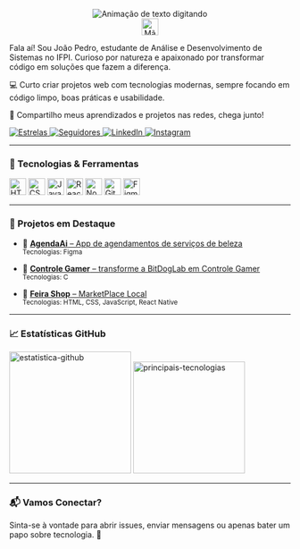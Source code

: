 <p align="center">
  <img src="https://readme-typing-svg.demolab.com?font=Fira+Code&weight=500&size=24&pause=1000&color=00BFFF&center=true&vCenter=true&multiline=true&width=435&height=80&lines=%F0%9F%91%A8%F0%9F%8F%BB%E2%80%8D%F0%9F%92%BB+Jo%C3%A3o+Pedro+Damasceno;Desenvolvedor+Front-End" alt="Animação de texto digitando" />
  <br/>
  <img src="https://media.giphy.com/media/hvRJCLFzcasrR4ia7z/giphy.gif" width="30px" alt="Mão acenando" />
</p>

<p align="left">
Fala aí! Sou João Pedro, estudante de Análise e Desenvolvimento de Sistemas no IFPI. Curioso por natureza e apaixonado por transformar código em soluções que fazem a diferença.
</p>

<p align="left">
💻 Curto criar projetos web com tecnologias modernas, sempre focando em código limpo, boas práticas e usabilidade.
</p>

<p align="left">
🚀 Compartilho meus aprendizados e projetos nas redes, chega junto!
</p>

<p align="left">
  <!-- Estrelas -->
  <a href="https://github.com/iaejotape?tab=repositories&sort=stargazers">
    <img alt="Estrelas" title="Total de estrelas no GitHub" src="https://custom-icon-badges.demolab.com/github/stars/iaejotape?label=ESTRELAS&logo=star&labelColor=55960c&color=488207&style=for-the-badge"/>
  </a>

  <!-- Seguidores -->
  <a href="https://github.com/iaejotape?tab=followers">
    <img alt="Seguidores" title="Seguidores no GitHub" src="https://custom-icon-badges.demolab.com/github/followers/iaejotape?label=SEGUIDORES&logo=github&labelColor=30363d&color=2d2d2d&style=for-the-badge"/>
  </a>

  <!-- LinkedIn com azul mais escuro no valor -->
  <a href="https://www.linkedin.com/in/jotape-dev-one/">
    <img alt="LinkedIn" title="Me segue no LinkedIn" src="https://custom-icon-badges.demolab.com/badge/LINKEDIN-5-005582?logo=linkedin&labelColor=0077B5&style=for-the-badge"/>
  </a>

  <!-- Instagram com rosa escuro no valor -->
  <a href="https://www.instagram.com/iaejottape/">
  <img alt="Instagram" title="Me segue no Instagram" src="https://custom-icon-badges.demolab.com/badge/INSTAGRAM-8.2k-B13248?logo=instagram&labelColor=E4405F&style=for-the-badge"/>
  </a>


-----------------------------------------------------------------------------------------------------------------------------------

### 🚀 Tecnologias & Ferramentas

<p align="left">
  <img src="https://cdn.jsdelivr.net/gh/devicons/devicon@latest/icons/html5/html5-original.svg" title="HTML5" width="30" />
  <img src="https://cdn.jsdelivr.net/gh/devicons/devicon@latest/icons/css3/css3-original.svg" title="CSS3" width="30" />
  <img src="https://cdn.jsdelivr.net/gh/devicons/devicon@latest/icons/javascript/javascript-original.svg" title="JavaScript" width="30" />
  <img src="https://cdn.jsdelivr.net/gh/devicons/devicon@latest/icons/react/react-original.svg" title="React" width="30" />
  <img src="https://cdn.jsdelivr.net/gh/devicons/devicon@latest/icons/nodejs/nodejs-original.svg" title="Node.js" width="30" />
  <img src="https://cdn.jsdelivr.net/gh/devicons/devicon@latest/icons/git/git-original.svg" title="Git" width="30" />
  <img src="https://cdn.jsdelivr.net/gh/devicons/devicon@latest/icons/figma/figma-original.svg" title="Figma" width="30" />
</p>

---

### 📌 Projetos em Destaque

- 🔗 [**AgendaAi** – App de agendamentos de serviços de beleza](https://github.com/iaejotape/AgendaAi)  
  <sub>Tecnologias: Figma</sub>

- 🔗 [**Controle Gamer** – transforme a BitDogLab em Controle Gamer](https://github.com/iaejotape/Controle-Gamer)  
  <sub>Tecnologias: C</sub>

- 🔗 [**Feira Shop** – MarketPlace Local](...)  
  <sub>Tecnologias: HTML, CSS, JavaScript, React Native</sub>
---

### 📈 Estatísticas GitHub

<p align="left">
  <img
    alt="estatistica-github"
    height="218"
    src="https://github-readme-stats.vercel.app/api?username=iaejotape&show_icons=true&theme=tokyonight" 
  />
  <img
    alt="principais-tecnologias"
    height="200"
    src="https://github-readme-stats.vercel.app/api/top-langs/?username=iaejotape&theme=tokyonight&layout=compact&langs_count=9" 
  />
</p>


---

### 📬 Vamos Conectar?

<p align="left">
Sinta-se à vontade para abrir issues, enviar mensagens ou apenas bater um papo sobre tecnologia. 💬
</p>
